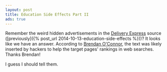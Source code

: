```yaml
---
layout: post
title: Education Side Effects Part II
ads: true
---
```


Remember the weird hidden advertisements in the [Delivery Express](https://www.deliveryexpress.com/mall/amherstlobby.htm) source ([previously]({% post_url 2014-10-13-education-side-effects %}))?  It looks like we have an answer.  According to [Brendan O'Connor](http://brenocon.com/), the text was likely inserted by hackers to help the target pages' rankings in web searches.  Thanks Brendan!

I guess I should tell them.
